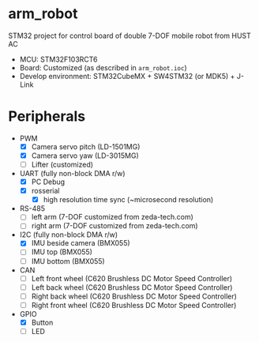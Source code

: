 # arm_robot
STM32 project for control board of double 7-DOF mobile robot from HUST AC

- MCU: STM32F103RCT6
- Board: Customized (as described in `arm_robot.ioc`)
- Develop environment: STM32CubeMX + SW4STM32 (or MDK5) + J-Link

# Peripherals
- PWM
  - [x] Camera servo pitch (LD-1501MG)
  - [x] Camera servo yaw (LD-3015MG)
  - [ ] Lifter (customized)
- UART (fully non-block DMA r/w)
  - [x] PC Debug
  - [x] rosserial
    - [x] high resolution time sync (~microsecond resolution)
- RS-485
  - [ ] left arm (7-DOF customized from zeda-tech.com)
  - [ ] right arm (7-DOF customized from zeda-tech.com)
- I2C (fully non-block DMA r/w)
  - [x] IMU beside camera (BMX055)
  - [ ] IMU top (BMX055)
  - [ ] IMU bottom (BMX055)
- CAN
  - [ ] Left front wheel (C620 Brushless DC Motor Speed Controller)
  - [ ] Left back wheel (C620 Brushless DC Motor Speed Controller)
  - [ ] Right back wheel (C620 Brushless DC Motor Speed Controller)
  - [ ] Right front wheel (C620 Brushless DC Motor Speed Controller)
- GPIO
  - [x] Button
  - [ ] LED

